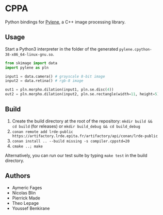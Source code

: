 # CPPA

Python bindings for [Pylene](https://gitlab.lrde.epita.fr/olena/pylene), a C++ image processing library.

## Usage

Start a Python3 interpreter in the folder of the generated `pylene.cpython-38-x86_64-linux-gnu.so`.

```python
from skimage import data
import pylene as pln

input1 = data.camera() # grayscale 8-bit image
input2 = data.retina() # rgb-8 image

out1 = pln.morpho.dilation(input1, pln.se.disc(4))
out2 = pln.morpho.dilation(input2, pln.se.rectangle(width=11, height=5))
```

## Build

1. Create the build directory at the root of the repository: `mkdir build && cd build` (for releases) or `mkdir build_debug && cd build_debug`
2. `conan remote add lrde-public https://artifactory.lrde.epita.fr/artifactory/api/conan/lrde-public`
3. `conan install .. --build missing -s compiler.cppstd=20`
4.  `cmake ..; make`

Alternatively, you can run our test suite by typing `make test` in the build directory.

## Authors

- Aymeric Fages
- Nicolas Blin
- Pierrick Made
- Theo Lepage
- Youssef Benkirane